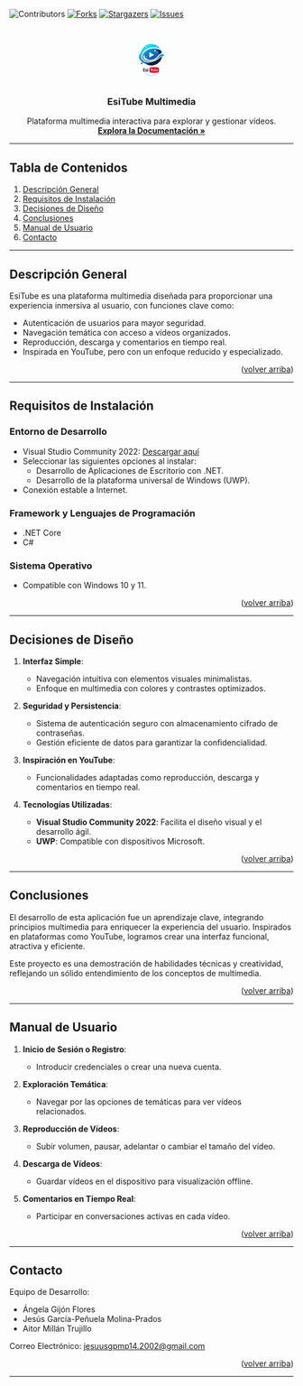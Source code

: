 <!-- PROJECT SHIELDS -->
![Contributors](https://img.shields.io/badge/Contributors-3-brightgreen?style=for-the-badge)
[![Forks][forks-shield]][forks-url]
[![Stargazers][stars-shield]][stars-url]
[![Issues][issues-shield]][issues-url]

<!-- PROJECT LOGO -->
<br />
<div align="center">
    <img src="./Multimedia/Assets/logo 2.png" alt="Logo" width="80" height="80">
    <h3 align="center">EsiTube Multimedia</h3>
    <p align="center">
        Plataforma multimedia interactiva para explorar y gestionar vídeos.
        <br />
        <a href="./Documentacion.pdf"><strong>Explora la Documentación »</strong></a>
    </p>
</div>

---

## Tabla de Contenidos

1. [Descripción General](#descripcion-general)
2. [Requisitos de Instalación](#requisitos-de-instalacion)
3. [Decisiones de Diseño](#decisiones-de-diseno)
4. [Conclusiones](#conclusiones)
5. [Manual de Usuario](#manual-de-usuario)
6. [Contacto](#contacto)

---

## Descripción General

EsiTube es una plataforma multimedia diseñada para proporcionar una experiencia inmersiva al usuario, con funciones clave como:
- Autenticación de usuarios para mayor seguridad.
- Navegación temática con acceso a vídeos organizados.
- Reproducción, descarga y comentarios en tiempo real.
- Inspirada en YouTube, pero con un enfoque reducido y especializado.

<p align="right">(<a href="#">volver arriba</a>)</p>

---

## Requisitos de Instalación

### Entorno de Desarrollo

- Visual Studio Community 2022: [Descargar aquí](https://visualstudio.microsoft.com/es/vs/community/)
- Seleccionar las siguientes opciones al instalar:
  - Desarrollo de Aplicaciones de Escritorio con .NET.
  - Desarrollo de la plataforma universal de Windows (UWP).
- Conexión estable a Internet.

### Framework y Lenguajes de Programación
- .NET Core
- C#

### Sistema Operativo
- Compatible con Windows 10 y 11.

<p align="right">(<a href="#">volver arriba</a>)</p>

---

## Decisiones de Diseño

1. **Interfaz Simple**:
   - Navegación intuitiva con elementos visuales minimalistas.
   - Enfoque en multimedia con colores y contrastes optimizados.

2. **Seguridad y Persistencia**:
   - Sistema de autenticación seguro con almacenamiento cifrado de contraseñas.
   - Gestión eficiente de datos para garantizar la confidencialidad.

3. **Inspiración en YouTube**:
   - Funcionalidades adaptadas como reproducción, descarga y comentarios en tiempo real.

4. **Tecnologías Utilizadas**:
   - **Visual Studio Community 2022**: Facilita el diseño visual y el desarrollo ágil.
   - **UWP**: Compatible con dispositivos Microsoft.

<p align="right">(<a href="#">volver arriba</a>)</p>

---

## Conclusiones

El desarrollo de esta aplicación fue un aprendizaje clave, integrando principios multimedia para enriquecer la experiencia del usuario. Inspirados en plataformas como YouTube, logramos crear una interfaz funcional, atractiva y eficiente.

Este proyecto es una demostración de habilidades técnicas y creatividad, reflejando un sólido entendimiento de los conceptos de multimedia.

<p align="right">(<a href="#">volver arriba</a>)</p>

---

## Manual de Usuario

1. **Inicio de Sesión o Registro**:
   - Introducir credenciales o crear una nueva cuenta.

2. **Exploración Temática**:
   - Navegar por las opciones de temáticas para ver vídeos relacionados.

3. **Reproducción de Vídeos**:
   - Subir volumen, pausar, adelantar o cambiar el tamaño del vídeo.

4. **Descarga de Vídeos**:
   - Guardar vídeos en el dispositivo para visualización offline.

5. **Comentarios en Tiempo Real**:
   - Participar en conversaciones activas en cada vídeo.

<p align="right">(<a href="#">volver arriba</a>)</p>

---

## Contacto

Equipo de Desarrollo:
- Ángela Gijón Flores
- Jesús García-Peñuela Molina-Prados
- Aitor Millán Trujillo
  
Correo Electrónico: [jesuusgpmp14.2002@gmail.com](mailto:jesuusgpmp14.2002@gmail.com)

<p align="right">(<a href="#">volver arriba</a>)</p>

---

[forks-shield]: https://img.shields.io/github/forks/JESUSGPMP14/EsiTube-Multimedia.svg?style=for-the-badge
[forks-url]: https://github.com/JESUSGPMP14/EsiTube-Multimedia/network/members
[stars-shield]: https://img.shields.io/github/stars/JESUSGPMP14/EsiTube-Multimedia.svg?style=for-the-badge
[stars-url]: https://github.com/JESUSGPMP14/EsiTube-Multimedia/stargazers
[issues-shield]: https://img.shields.io/github/issues/JESUSGPMP14/EsiTube-Multimedia.svg?style=for-the-badge
[issues-url]: https://github.com/JESUSGPMP14/EsiTube-Multimedia/issues
